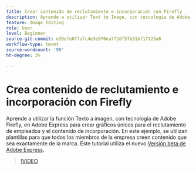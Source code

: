 ```yaml
---
title: Crear contenido de reclutamiento e incorporación con Firefly
description: Aprende a utilizar Text to Image, con tecnología de Adobe Firefly, en Adobe Express para crear gráficos únicos para el reclutamiento de empleados y el contenido de incorporación
feature: Image Editing
role: User
level: Beginner
source-git-commit: e39efe0f7afc4e3e970ea7f2df57b51bf17123a6
workflow-type: tm+mt
source-wordcount: '90'
ht-degree: 3%

---
```


# Crea contenido de reclutamiento e incorporación con Firefly

Aprende a utilizar la función Texto a imagen, con tecnología de Adobe Firefly, en Adobe Express para crear gráficos únicos para el reclutamiento de empleados y el contenido de incorporación. En este ejemplo, se utilizan plantillas para que todos los miembros de la empresa creen contenido que sea exactamente de la marca. Este tutorial utiliza el nuevo [Versión beta de Adobe Express](https://www.adobe.com/express/).

>[!VIDEO](https://video.tv.adobe.com/v/3422411?quality=12&learn=on&hidetitle=true)